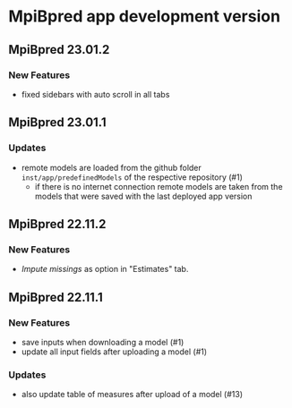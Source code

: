 # MpiBpred app development version

## MpiBpred 23.01.2

### New Features
- fixed sidebars with auto scroll in all tabs

## MpiBpred 23.01.1

### Updates
- remote models are loaded from the github folder `inst/app/predefinedModels` of the respective 
repository (#1)
  - if there is no internet connection remote models are taken from the models that were saved with
  the last deployed app version

## MpiBpred 22.11.2

### New Features
- _Impute missings_ as option in "Estimates" tab.

## MpiBpred 22.11.1

### New Features
- save inputs when downloading a model (#1)
- update all input fields after uploading a model (#1)

### Updates
- also update table of measures after upload of a model (#13)
